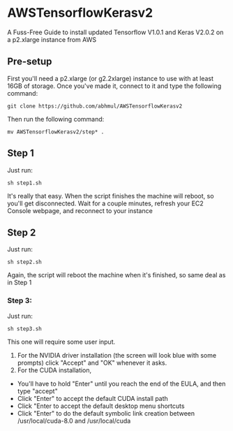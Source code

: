# AWSTensorflowKerasv2

A Fuss-Free Guide to install updated Tensorflow V1.0.1 and Keras V2.0.2 on a p2.xlarge instance from AWS

## Pre-setup

First you'll need a p2.xlarge (or g2.2xlarge) instance to use with at least 16GB of storage. Once you've made it, connect to it and type the following command:

```
git clone https://github.com/abhmul/AWSTensorflowKerasv2
```

Then run the following command:

```
mv AWSTensorflowKerasv2/step* .
```

## Step 1

Just run:

```
sh step1.sh
```

It's really that easy. When the script finishes the machine will reboot, so you'll get disconnected. Wait for a couple minutes, refresh your EC2 Console webpage, and reconnect to your instance

## Step 2

Just run:

```
sh step2.sh
```

Again, the script will reboot the machine when it's finished, so same deal as in Step 1

### Step 3:

Just run:

```
sh step3.sh
```

This one will require some user input. 

1. For the NVIDIA driver installation (the screen will look blue with some prompts) click "Accept" and "OK" whenever it asks.
2. For the CUDA installation, 
  * You'll have to hold "Enter" until you reach the end of the EULA, and then type "accept" 
  * Click "Enter" to accept the default CUDA install path
  * Click "Enter to accept the default desktop menu shortcuts
  * Click "Enter" to do the default symbolic link creation between /usr/local/cuda-8.0 and /usr/local/cuda

